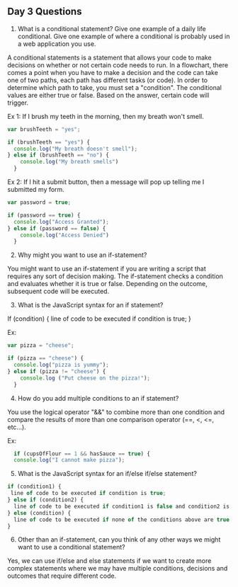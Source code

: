 ## Day 3 Questions

1. What is a conditional statement? Give one example of a daily life conditional. Give one example of where a conditional is probably used in a web application you use.  

A conditional statements is a statement that allows your code to make decisions on whether or not certain code needs to run. In a flowchart, there comes a point when you have to make a decision and the code can take one of two paths, each path has different tasks (or code). In order to determine which path to take, you must set a "condition". The conditional values are either true or false. Based on the answer, certain code will trigger.

Ex 1: If I brush my teeth in the morning, then my breath won't smell.
```javascript
var brushTeeth = "yes";

if (brushTeeth == "yes") {
  console.log("My breath doesn't smell");
} else if (brushTeeth == "no") {
    console.log("My breath smells")
  }
  ```  
Ex 2: If I hit a submit button, then a message will pop up telling me I submitted my form.
```javascript
var password = true;

if (password == true) {
  console.log("Access Granted");
} else if (password == false) {
    console.log("Access Denied")
  }
  ```
2. Why might you want to use an if-statement?  

 You might want to use an if-statement if you are writing a script that requires any sort of decision making.
 The if-statement checks a condition and evaluates whether it is true or false. Depending on the outcome, subsequent code will be executed.  

3. What is the JavaScript syntax for an if statement?  

If (condition) {
  line of code to be executed if condition is true;
}

Ex:
```javascript
var pizza = "cheese";

if (pizza == "cheese") {
  console.log("pizza is yummy");
} else if (pizza != "cheese") {
    console.log ("Put cheese on the pizza!");
  }
```  

4. How do you add multiple conditions to an if statement?  

You use the logical operator "&&" to combine more than one condition and compare the results of more than one comparison operator (==, <, <=, etc...).

Ex:
```javascript
  if (cupsOfFlour == 1 && hasSauce == true) {
  console.log("I cannot make pizza");
```      

5. What is the JavaScript syntax for an if/else if/else statement?    

```javascript
if (condition1) {
 line of code to be executed if condition is true;
} else if (condition2) {
  line of code to be executed if condition1 is false and condition2 is true;
} else (condition) {
  line of code to be executed if none of the conditions above are true;
}
```

6. Other than an if-statement, can you think of any other ways we might want to use a conditional statement?    

Yes, we can use if/else and else statements if we want to create more complex statements where we may have multiple conditions, decisions and outcomes that require different code.
